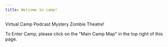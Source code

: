 ```yaml
---
title: Welcome to camp!
---
```


Virtual Camp Podcast Mystery Zombie Theatre!

To Enter Camp, please click on the "Main Camp Map" in the top right of this page. 